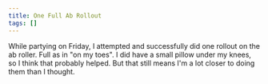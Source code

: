 ```yaml
---
title: One Full Ab Rollout
tags: []
---
```


While partying on Friday, I attempted and successfully did one rollout on the ab roller. Full as in "on my toes". I did have a small pillow under my knees, so I think that probably helped. But that still means I'm a lot closer to doing them than I thought.
